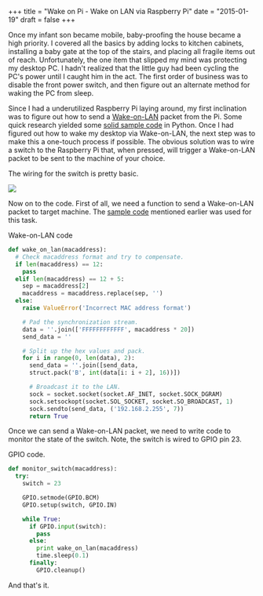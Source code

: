 +++
title = "Wake on Pi - Wake on LAN via Raspberry Pi"
date = "2015-01-19"
draft = false
+++

Once my infant son became mobile, baby-proofing the house became a high priority. I covered all the basics by adding locks to kitchen cabinets, installing a baby gate at the top of the stairs, and placing all fragile items out of reach. Unfortunately, the one item that slipped my mind was protecting my desktop PC. I hadn't realized that the little guy had been cycling the PC's power until I caught him in the act. The first order of business was to disable the front power switch, and then figure out an alternate method for waking the PC from sleep.

Since I had a underutilized Raspberry Pi laying around, my first inclination was to figure out how to send a [Wake-on-LAN](http://en.wikipedia.org/wiki/Wake-on-LAN#Magic_packet) packet from the Pi. Some quick research yielded some [solid sample code](https://github.com/bentasker/Wake-On-Lan-Python) in Python. Once I had figured out how to wake my desktop via Wake-on-LAN, the next step was to make this a one-touch process if possible. The obvious solution was to wire a switch to the Raspberry Pi that, when pressed, will trigger a Wake-on-LAN packet to be sent to the machine of your choice.

The wiring for the switch is pretty basic.

<a class="th" href="/public/img/IMG_20150101_145454.jpg">
  <img src="/public/img/thumbs/IMG_20150101_145454.jpg">
</a>

Now on to the code. First of all, we need a function to send a Wake-on-LAN packet to target machine. The [sample code](https://github.com/bentasker/Wake-On-Lan-Python) mentioned earlier was used for this task.

Wake-on-LAN code
```python
def wake_on_lan(macaddress):
  # Check macaddress format and try to compensate.
  if len(macaddress) == 12:
    pass
  elif len(macaddress) == 12 + 5:
    sep = macaddress[2]
    macaddress = macaddress.replace(sep, '')
  else:
    raise ValueError('Incorrect MAC address format')

    # Pad the synchronization stream.
    data = ''.join(['FFFFFFFFFFFF', macaddress * 20])
    send_data = ''

    # Split up the hex values and pack.
    for i in range(0, len(data), 2):
      send_data = ''.join([send_data,
      struct.pack('B', int(data[i: i + 2], 16))])

      # Broadcast it to the LAN.
      sock = socket.socket(socket.AF_INET, socket.SOCK_DGRAM)
      sock.setsockopt(socket.SOL_SOCKET, socket.SO_BROADCAST, 1)
      sock.sendto(send_data, ('192.168.2.255', 7))
      return True
```
Once we can send a Wake-on-LAN packet, we need to write code to monitor the state of the switch. Note, the switch is wired to GPIO pin 23.

GPIO code.
```python
def monitor_switch(macaddress):
  try:
    switch = 23

    GPIO.setmode(GPIO.BCM)
    GPIO.setup(switch, GPIO.IN)

    while True:
      if GPIO.input(switch):
        pass
      else:
        print wake_on_lan(macaddress)
        time.sleep(0.1)
      finally:
        GPIO.cleanup()
```

And that's it.
